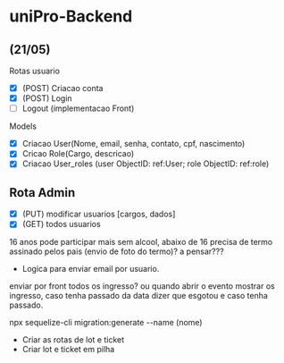 # uniPro-Backend

## (21/05)

Rotas usuario

- [x] (POST) Criacao conta
- [x] (POST) Login
- [ ] Logout (implementacao Front)

Models

- [x] Criacao User(Nome, email, senha, contato, cpf, nascimento)
- [x] Cricao Role(Cargo, descricao)
- [x] Criacao User_roles (user ObjectID: ref:User; role ObjectID: ref:role)

## Rota Admin

- [x] (PUT) modificar usuarios [cargos, dados]
- [x] (GET) todos usuarios

16 anos pode participar mais sem alcool, abaixo de 16 precisa de termo assinado pelos pais (envio de foto do termo)? a pensar???

- Logica para enviar email por usuario.

enviar por front todos os ingresso? ou quando abrir o evento mostrar os ingresso, caso tenha passado da data dizer que esgotou e caso tenha passado.

npx sequelize-cli migration:generate --name (nome)

- Criar as rotas de lot e ticket
- Criar lot e ticket em pilha
